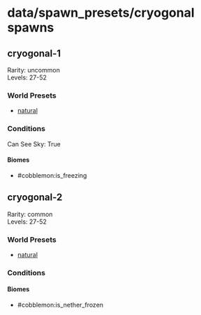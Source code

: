 # data/spawn_presets/cryogonal spawns  
  
## cryogonal-1  
Rarity: uncommon  
Levels: 27-52  
  
### World Presets  
* [natural](/data/world_presets/natural.md)  
  
### Conditions  
Can See Sky: True  
  
#### Biomes  
  * #cobblemon:is_freezing
  
  
## cryogonal-2  
Rarity: common  
Levels: 27-52  
  
### World Presets  
* [natural](/data/world_presets/natural.md)  
  
### Conditions  
  
#### Biomes  
  * #cobblemon:is_nether_frozen
  
